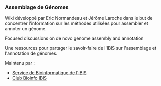 ### Assemblage de Génomes

Wiki développé par Eric Normandeau et Jérôme Laroche dans le but de concentrer l'information sur les méthodes utilisées pour assembler et annoter un génome.

Focused discussions on de novo genome assembly and annotation

Une ressources pour partager le savoir-faire de l'IBIS sur l'assemblage et l'annotation de génomes.

Maintenu par : 

- [Service de Bioinformatique de l'IBIS](http://www.ibis.ulaval.ca/?pg=bioinformatique)
- [Club Bioinfo IBIS](http://clubbioinfo.ibis.ulaval.ca/)